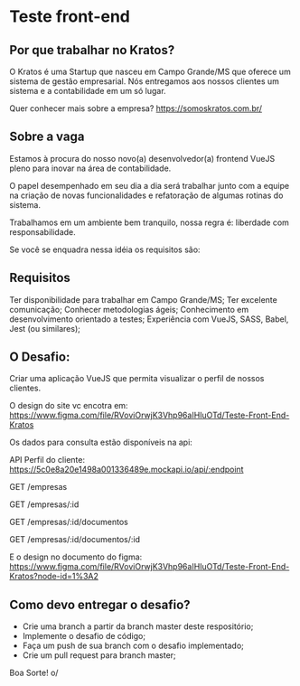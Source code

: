 # Teste front-end

## Por que trabalhar no Kratos?
O Kratos é uma Startup que nasceu em Campo Grande/MS que oferece um sistema de gestão empresarial. Nós entregamos aos nossos clientes um sistema e a contabilidade em um só lugar.

Quer conhecer mais sobre a empresa? https://somoskratos.com.br/

## Sobre a vaga
Estamos à procura do nosso novo(a) desenvolvedor(a) frontend VueJS pleno para inovar na área de contabilidade.

O papel desempenhado em seu dia a dia será trabalhar junto com a equipe na criação de novas funcionalidades e refatoração de algumas rotinas do sistema.

Trabalhamos em um ambiente bem tranquilo, nossa regra é: liberdade com responsabilidade.

Se você se enquadra nessa idéia os requisitos são:

## Requisitos
Ter disponibilidade para trabalhar em Campo Grande/MS;
Ter excelente comunicação;
Conhecer metodologias ágeis;
Conhecimento em desenvolvimento orientado a testes;
Experiência com VueJS, SASS, Babel, Jest (ou similares);

## O Desafio:

Criar uma aplicação VueJS que permita visualizar o perfil de nossos clientes. 

O design do site vc encotra em:
https://www.figma.com/file/RVoviOrwjK3Vhp96aIHIuOTd/Teste-Front-End-Kratos

Os dados para consulta estão disponíveis na api:

API Perfil do cliente:
https://5c0e8a20e1498a001336489e.mockapi.io/api/:endpoint

GET /empresas

GET /empresas/:id

GET /empresas/:id/documentos

GET /empresas/:id/documentos/:id

E o design no documento do figma: https://www.figma.com/file/RVoviOrwjK3Vhp96aIHIuOTd/Teste-Front-End-Kratos?node-id=1%3A2

## Como devo entregar o desafio?
* Crie uma branch a partir da branch master deste respositório;
* Implemente o desafio de código;
* Faça um push de sua branch com o desafio implementado;
* Crie um pull request para branch master;

Boa Sorte! o/